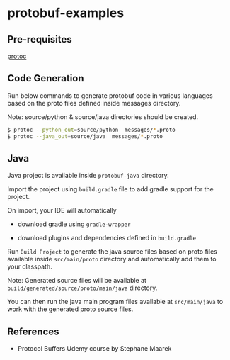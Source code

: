 # protobuf-examples

## Pre-requisites

[protoc](https://github.com/protocolbuffers/protobuf/releases/latest)

## Code Generation

Run below commands to generate protobuf code in various languages based on the proto files defined inside messages directory.

Note: source/python & source/java directories should be created.

```bash
$ protoc --python_out=source/python  messages/*.proto
$ protoc --java_out=source/java  messages/*.proto
```

## Java

Java project is available inside `protobuf-java` directory.

Import the project using `build.gradle` file to add gradle support for the project.

On import, your IDE will automatically

-  download gradle using `gradle-wrapper`

-  download plugins and dependencies defined in `build.gradle`

Run `Build Project` to generate the java source files based on proto files available inside `src/main/proto` directory and automatically add them to your classpath.

Note: Generated source files will be available at `build/generated/source/proto/main/java` directory.

You can then run the java main program files available at `src/main/java` to work with the generated proto source files.

## References

- Protocol Buffers Udemy course by Stephane Maarek